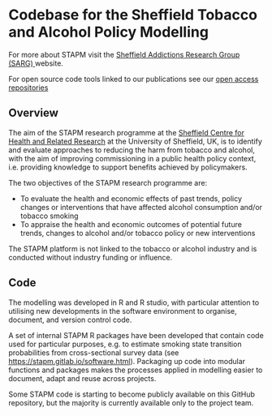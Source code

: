 # Codebase for the Sheffield Tobacco and Alcohol Policy Modelling

For more about STAPM visit the [Sheffield Addictions Research Group (SARG)
](https://sarg-sheffield.ac.uk/research/modelling/stapm/) website.

For open source code tools linked to our publications see our [open access repositories](https://github.com/STAPM)

## Overview
The aim of the STAPM research programme at the [Sheffield Centre for Health and Related Research](https://www.sheffield.ac.uk/scharr) at the University of Sheffield, UK, is to identify and evaluate approaches to reducing the harm from tobacco and alcohol, with the aim of improving commissioning in a public health policy context, i.e. providing knowledge to support benefits achieved by policymakers.

The two objectives of the STAPM research programme are:

- To evaluate the health and economic effects of past trends, policy changes or interventions that have affected alcohol consumption and/or tobacco smoking
- To appraise the health and economic outcomes of potential future trends, changes to alcohol and/or tobacco policy or new interventions

The STAPM platform is not linked to the tobacco or alcohol industry and is conducted without industry funding or influence.

## Code
The modelling was developed in R and R studio, with particular attention to utilising new developments in the software environment to organise, document, and version control code.   

A set of internal STAPM R packages have been developed that contain code used for particular purposes, e.g. to estimate smoking state transition probabilities from cross-sectional survey data (see https://stapm.gitlab.io/software.html). Packaging up code into modular functions and packages makes the processes applied in modelling easier to document, adapt and reuse across projects.   

Some STAPM code is starting to become publicly available on this GitHub repository, but the majority is currently available only to the project team.  


